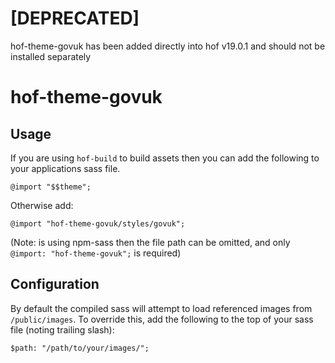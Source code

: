 # [DEPRECATED] 
hof-theme-govuk has been added directly into hof v19.0.1 and should not be installed separately

# hof-theme-govuk

## Usage

If you are using `hof-build` to build assets then you can add the following to your applications sass file.

```
@import "$$theme";
```

Otherwise add:

```
@import "hof-theme-govuk/styles/govuk";
```

(Note: is using npm-sass then the file path can be omitted, and only `@import: "hof-theme-govuk";` is required)

## Configuration

By default the compiled sass will attempt to load referenced images from `/public/images`. To override this, add the following to the top of your sass file (noting trailing slash):

```
$path: "/path/to/your/images/";
```
